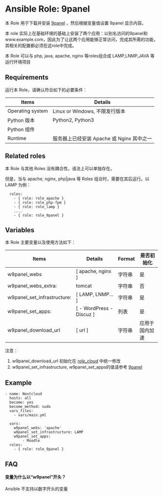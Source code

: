 Ansible Role: 9panel
=========

本 Role 用于下载并安装 [9panel](https://github.com/websoft9/9panel) ，然后根据变量值设置 9panel 显示内容。

本 role 实际上在基础环境的基础上安装了两个应用：以别名访问的9panel和www.example.com，因此为了让这两个应用能够正常访问，完成其所需的功能，其相关的配置都必须在这role中完成。

本 Role 可以与 php, java, apache, nginx 等roles组合成 LAMP,LNMP,JAVA 等运行环境项目

## Requirements

运行本 Role，请确认符合如下的必要条件：

| **Items**      | **Details** |
| ------------------| ------------------|
| Operating system | Linux or Windows, 不限发行版本 |
| Python 版本 | Python2, Python3   |
| Python 组件 |    |
| Runtime |  服务器上已经安装 Apache 或 Nginx 其中之一 |


## Related roles

本 Role 与其他 Roles 没有耦合性，语法上可以单独存在。

但是，当与 apache, nginx, php|java 等 Roles 组合时，需要在其后运行。以 LAMP 为例：

```
  roles:
    - { role: role_apache } 
    - { role: role_php-fpm } 
    - { role: role_lamp } 
    ....
    - { role: role_9panel }
```


## Variables

本 Role 主要变量以及使用方法如下：

| **Items**      | **Details** | **Format**  | **是否初始化** |
| ------------------| ------------------|-----|-----|
| w9panel_webs | [ apache, nginx ] | 字符串 | 是 |
| w9panel_webs_extra: | tomcat | 字符串 | 否 |
| w9panel_set_infrastructure:  | [ LAMP, LNMP... ] | 字符串 | 是 |
| w9panel_set_apps:   | [ - WordPress - Discuz ] | 列表 | 是  |
| w9panel_download_url | [ url ]   | 字符串  | 应用于国内加速 |

注意：
1. w9panel_download_url 初始化在 *[role_cloud](https://github.com/websoft9dev/role_cloud/blob/master/vars/cloud_download_url.yml)* 中统一修改
2. w9panel_set_infrastructure,  w9panel_set_apps的值请参考 [9panel](https://github.com/websoft9/9panel) 

## Example

```
- name: Nextcloud
  hosts: all
  become: yes
  become_method: sudo 
  vars_files:
    - vars/main.yml 
  
  vars:
    w9panel_webs: 'apache'
    w9panel_set_infrastructure: LAMP
    w9panel_set_apps: 
        - Moodle
  roles:
    - { role: role_9panel }
```

## FAQ

#### 变量为什么以“w9panel”开头？
Ansible 不支持以数字开头的变量
